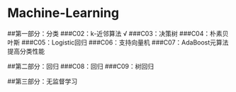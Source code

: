 # Machine-Learning

##第一部分：分类
###C02：k-近邻算法       √
###C03：决策树
###C04：朴素贝叶斯
###C05：Logistic回归
###C06：支持向量机
###C07：AdaBoost元算法提高分类性能

##第二部分：回归
###C08：回归
###C09：树回归

##第三部分：无监督学习
